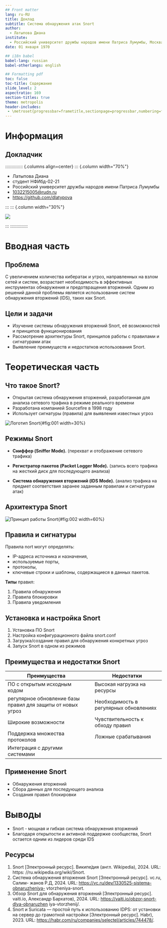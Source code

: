 ```yaml
---
## Front matter
lang: ru-RU
title: Доклад
subtitle: Система обнаружения атак Snort
author:
  - Латыпова Диана
institute:
  - Российский университет дружбы народов имени Патриса Лумумбы, Москва, Россия
date: 01 января 1970

## i18n babel
babel-lang: russian
babel-otherlangs: english

## Formatting pdf
toc: false
toc-title: Содержание
slide_level: 2
aspectratio: 169
section-titles: true
theme: metropolis
header-includes:
 - \metroset{progressbar=frametitle,sectionpage=progressbar,numbering=fraction}
---
```


# Информация

## Докладчик

:::::::::::::: {.columns align=center}
::: {.column width="70%"}

  * Латыпова Диана
  * студент НФИбд-02-21
  * Российский университет дружбы народов имени Патриса Лумумбы
  * [1032215005@rudn.ru](mailto:1032215005@rudn.ru)
  * <https://github.com/dlatypova>

:::
::: {.column width="30%"}

![](./image/me.jpg)

:::
::::::::::::::

# Вводная часть

## Проблема

С увеличением количества кибератак и угроз, направленных на взлом сетей и систем, возрастает необходимость в эффективных инструментах обнаружения и предотвращения вторжений. Одним из решений данной проблемы является использование систем обнаружения вторжений (IDS), таких как Snort.

## Цели и задачи

- Изучение системы обнаружения вторжений Snort, её возможностей и принципов функционирования
- Рассмотрение архитектуры Snort, принципов работы с правилами и сигнатурами атак 
- Выявление преимуществ и недостатков использования Snort.

# Теоретическая часть

## Что такое Snort?

- Открытая система обнаружения вторжений, разработанная для анализа сетевого трафика в режиме реального времени
- Разработана компанией Sourcefire в 1998 году
- Использует сигнатуры (правила) для выявления известных угроз

![Логотип Snort](image/snort.jpg){#fig:001 width=30%}

## Режимы Snort

- **Сниффер (Sniffer Mode).** (перехват и отображение сетевого трафика)

- **Регистратор пакетов (Packet Logger Mode).** (запись всего трафика на жесткий диск для последующего анализа)

- **Система обнаружения вторжений  (IDS Mode).** (анализ трафика на предмет соответствия заранее заданным правилам и сигнатурам атак)

## Архитектура Snort

![Принцип работы Snort](image/image1.png){#fig:002 width=60%}

## Правила и сигнатуры

Правила nort могут определять:

- IP-адреса источника и назначения,
- используемые порты,
- протоколы,
- ключевые строки и шаблоны, содержащиеся в данных пакетов.

**Типы** правил:

1. Правила обнаружения
2. Правила блокировки
3. Правила уведомления

## Установка и настройка Snort

1. Установка ПО Snort
2. Настройка конфигурационного файла snort.conf
3. Загрузка/создание правил для обнаружения конкретных угроз
4. Запуск Snort в одном из режимов

## Преимущества и недостатки Snort

|Преимущества| |Недостатки|
|-|-|-|
|ПО с открытым исходным кодом| |Высокая нагрузка на ресурсы|
|регулярное обновление базы правил для защиты от новых угроз| |Необходимость в регулярных обновлениях|
|Широкие возможности| |Чувствительность к обходу правил|
|Поддержка множества протоколов| |Ложные срабатывания|
|Интеграция с другими системами| ||

## Применение Snort

- Обнаружения вторжений
- Сбора данных для последующего анализа
- Создания правил блокировки

# Выводы

- Snort - мощная и гибкая система обнаружения вторжений
- Благодаря открытости и активной поддержке сообщества, Snort остается одним из лидеров среди IDS

## Ресурсы

1. Snort [Электронный ресурс]. Википе́дия (англ. Wikipedia), 2024. URL: https:
//ru.wikipedia.org/wiki/Snort.
2. Система обнаружения вторжения Snort [Электронный ресурс]. vc.ru, Салим-
жанов Р.Д, 2024. URL: https://vc.ru/dev/1330525-sistema-obnaruzheniya-
vtorzheniya-snort.
3. Обзор Snort для обнаружения вторжений [Электронный ресурс]. vaiti.io,
Александр Бархатов), 2024. URL: https://vaiti.io/obzor-snort-dlya-obnaruzhen
iya-vtorzhenij/.
4. Snort и Suricata — простой путь к использованию IDPS: от установки на
сервер до грамотной настройки [Электронный ресурс]. Habr), 2023. URL:
https://habr.com/ru/companies/selectel/articles/744478/.

